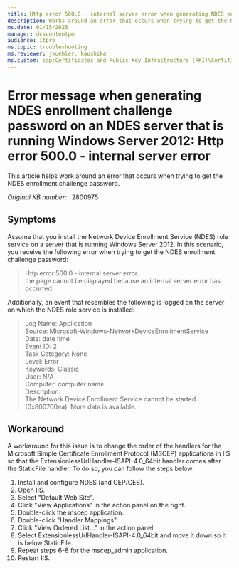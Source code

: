 ```yaml
---
title: Http error 500.0 - internal server error when generating NDES enrollment challenge password on an NDES server that is running Windows Server 2012
description: Works around an error that occurs when trying to get the NDES enrollment challenge password.
ms.date: 01/15/2025
manager: dcscontentpm
audience: itpro
ms.topic: troubleshooting
ms.reviewer: jkuehler, kaushika
ms.custom: sap:Certificates and Public Key Infrastructure (PKI)\Certificate Enrollment Technologies (Auto Enrollment, NDES, CWE, CEP, CES), csstroubleshoot
---
```

# Error message when generating NDES enrollment challenge password on an NDES server that is running Windows Server 2012: Http error 500.0 - internal server error

This article helps work around an error that occurs when trying to get the NDES enrollment challenge password.

_Original KB number:_ &nbsp; 2800975

## Symptoms

Assume that you install the Network Device Enrollment Service (NDES) role service on a server that is running Windows Server 2012. In this scenario, you receive the following error when trying to get the NDES enrollment challenge password:

> Http error 500.0 - internal server error.  
 the page cannot be displayed because an internal server error has occurred.  

Additionally, an event that resembles the following is logged on the server on which the NDES role service is installed:

> Log Name: Application  
Source: Microsoft-Windows-NetworkDeviceEnrollmentService  
Date: date time  
Event ID: 2  
Task Category: None  
Level: Error  
Keywords: Classic  
User: N/A  
Computer: computer name  
Description:  
The Network Device Enrollment Service cannot be started (0x800700ea). More data is available.

## Workaround

A workaround for this issue is to change the order of the handlers for the Microsoft Simple Certificate Enrollment Protocol (MSCEP) applications in IIS so that the ExtensionlessUrlHandler-ISAPI-4.0_64bit handler comes after the StaticFile handler. To do so, you can follow the steps below:

1. Install and configure NDES (and CEP/CES).
2. Open IIS.
3. Select "Default Web Site".
4. Click "View Applications" in the action panel on the right.
5. Double-click the mscep application.
6. Double-click "Handler Mappings".
7. Click "View Ordered List..." in the action panel.
8. Select ExtensionlessUrlHandler-ISAPI-4.0_64bit and move it down so it is below StaticFile.
9. Repeat steps 6-8 for the mscep_admin application.
10. Restart IIS.

